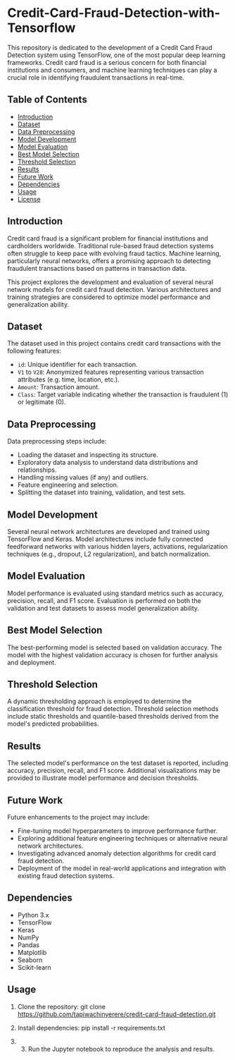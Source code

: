 # Credit-Card-Fraud-Detection-with-Tensorflow

This repository is dedicated to the development of a Credit Card Fraud Detection system using TensorFlow, one of the most popular deep learning frameworks. Credit card fraud is a serious concern for both financial institutions and consumers, and machine learning techniques can play a crucial role in identifying fraudulent transactions in real-time.

## Table of Contents

- [Introduction](#introduction)
- [Dataset](#dataset)
- [Data Preprocessing](#data-preprocessing)
- [Model Development](#model-development)
- [Model Evaluation](#model-evaluation)
- [Best Model Selection](#best-model-selection)
- [Threshold Selection](#threshold-selection)
- [Results](#results)
- [Future Work](#future-work)
- [Dependencies](#dependencies)
- [Usage](#usage)
- [License](#license)

## Introduction

Credit card fraud is a significant problem for financial institutions and cardholders worldwide. Traditional rule-based fraud detection systems often struggle to keep pace with evolving fraud tactics. Machine learning, particularly neural networks, offers a promising approach to detecting fraudulent transactions based on patterns in transaction data.

This project explores the development and evaluation of several neural network models for credit card fraud detection. Various architectures and training strategies are considered to optimize model performance and generalization ability.

## Dataset

The dataset used in this project contains credit card transactions with the following features:

- `id`: Unique identifier for each transaction.
- `V1` to `V28`: Anonymized features representing various transaction attributes (e.g. time, location, etc.).
- `Amount`: Transaction amount.
- `Class`: Target variable indicating whether the transaction is fraudulent (1) or legitimate (0).

## Data Preprocessing

Data preprocessing steps include:

- Loading the dataset and inspecting its structure.
- Exploratory data analysis to understand data distributions and relationships.
- Handling missing values (if any) and outliers.
- Feature engineering and selection.
- Splitting the dataset into training, validation, and test sets.

## Model Development

Several neural network architectures are developed and trained using TensorFlow and Keras. Model architectures include fully connected feedforward networks with various hidden layers, activations, regularization techniques (e.g., dropout, L2 regularization), and batch normalization.

## Model Evaluation

Model performance is evaluated using standard metrics such as accuracy, precision, recall, and F1 score. Evaluation is performed on both the validation and test datasets to assess model generalization ability.

## Best Model Selection

The best-performing model is selected based on validation accuracy. The model with the highest validation accuracy is chosen for further analysis and deployment.

## Threshold Selection

A dynamic thresholding approach is employed to determine the classification threshold for fraud detection. Threshold selection methods include static thresholds and quantile-based thresholds derived from the model's predicted probabilities.

## Results

The selected model's performance on the test dataset is reported, including accuracy, precision, recall, and F1 score. Additional visualizations may be provided to illustrate model performance and decision thresholds.

## Future Work

Future enhancements to the project may include:

- Fine-tuning model hyperparameters to improve performance further.
- Exploring additional feature engineering techniques or alternative neural network architectures.
- Investigating advanced anomaly detection algorithms for credit card fraud detection.
- Deployment of the model in real-world applications and integration with existing fraud detection systems.

## Dependencies

- Python 3.x
- TensorFlow
- Keras
- NumPy
- Pandas
- Matplotlib
- Seaborn
- Scikit-learn

## Usage

1. Clone the repository: git clone https://github.com/tapiwachinyerere/credit-card-fraud-detection.git

2. Install dependencies: pip install -r requirements.txt

3. 3. Run the Jupyter notebook to reproduce the analysis and results.